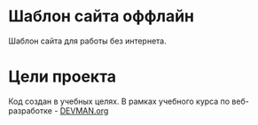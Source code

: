 # Шаблон сайта оффлайн

Шаблон сайта для работы без интернета. 

# Цели проекта
Код создан в учебных целях. В рамках учебного курса по веб-разработке - [DEVMAN.org](https://devman.org)